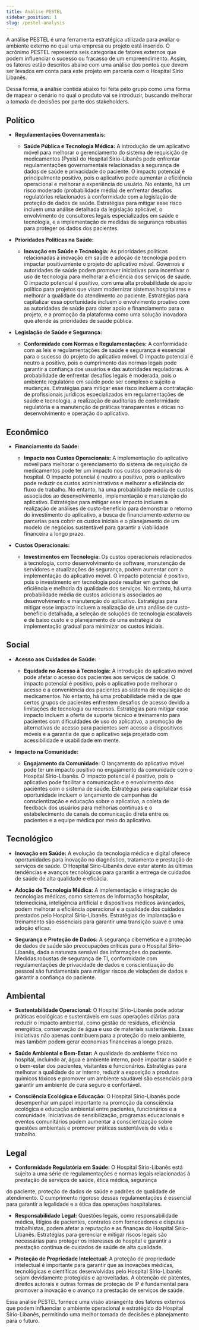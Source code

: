 ```yaml
---
title: Análise PESTEL
sidebar_position: 1
slug: /pestel-analysis
---
```


A análise PESTEL é uma ferramenta estratégica utilizada para avaliar o ambiente externo no qual uma empresa ou projeto está inserido. O acrônimo PESTEL representa seis categorias de fatores externos que podem influenciar o sucesso ou fracasso de um empreendimento. Assim, os fatores estão descritos abaixo com uma análise dos pontos que devem ser levados em conta para este projeto em parceria com o Hospital Sírio Libanês.

Dessa forma, a análise contida abaixo foi feita pelo grupo como uma forma de mapear o cenário no qual o produto vai se introduzir, buscando melhorar a tomada de decisões por parte dos stakeholders.

## Político

- **Regulamentações Governamentais:**
  - **Saúde Pública e Tecnologia Médica:** A introdução de um aplicativo móvel para melhorar o gerenciamento do sistema de requisição de medicamentos (Pyxis) do Hospital Sírio-Libanês pode enfrentar regulamentações governamentais relacionadas à segurança de dados de saúde e privacidade do paciente. O impacto potencial é principalmente positivo, pois o aplicativo pode aumentar a eficiência operacional e melhorar a experiência do usuário. No entanto, há um risco moderado (probabilidade média) de enfrentar desafios regulatórios relacionados à conformidade com a legislação de proteção de dados de saúde. Estratégias para mitigar esse risco incluem uma análise detalhada da legislação aplicável, o envolvimento de consultores legais especializados em saúde e tecnologia, e a implementação de medidas de segurança robustas para proteger os dados dos pacientes.

- **Prioridades Políticas na Saúde:**
  - **Inovação em Saúde e Tecnologia:** As prioridades políticas relacionadas à inovação em saúde e adoção de tecnologia podem impactar positivamente o projeto do aplicativo móvel. Governos e autoridades de saúde podem promover iniciativas para incentivar o uso de tecnologia para melhorar a eficiência dos serviços de saúde. O impacto potencial é positivo, com uma alta probabilidade de apoio político para projetos que visam modernizar sistemas hospitalares e melhorar a qualidade do atendimento ao paciente. Estratégias para capitalizar essa oportunidade incluem o envolvimento proativo com as autoridades de saúde para obter apoio e financiamento para o projeto, e a promoção da plataforma como uma solução inovadora que atende às prioridades de saúde pública.

- **Legislação de Saúde e Segurança:**
  - **Conformidade com Normas e Regulamentações:** A conformidade com as leis e regulamentações de saúde e segurança é essencial para o sucesso do projeto do aplicativo móvel. O impacto potencial é neutro a positivo, pois o cumprimento das normas legais pode garantir a confiança dos usuários e das autoridades reguladoras. A probabilidade de enfrentar desafios legais é moderada, pois o ambiente regulatório em saúde pode ser complexo e sujeito a mudanças. Estratégias para mitigar esse risco incluem a contratação de profissionais jurídicos especializados em regulamentações de saúde e tecnologia, a realização de auditorias de conformidade regulatória e a manutenção de práticas transparentes e éticas no desenvolvimento e operação do aplicativo.

## Econômico

- **Financiamento da Saúde:**
  - **Impacto nos Custos Operacionais:** A implementação do aplicativo móvel para melhorar o gerenciamento do sistema de requisição de medicamentos pode ter um impacto nos custos operacionais do hospital. O impacto potencial é neutro a positivo, pois o aplicativo pode reduzir os custos administrativos e melhorar a eficiência do fluxo de trabalho. No entanto, há uma probabilidade média de custos associados ao desenvolvimento, implementação e manutenção do aplicativo. Estratégias para mitigar esse impacto incluem a realização de análises de custo-benefício para demonstrar o retorno do investimento do aplicativo, a busca de financiamento externo ou parcerias para cobrir os custos iniciais e o planejamento de um modelo de negócios sustentável para garantir a viabilidade financeira a longo prazo.

- **Custos Operacionais:**
  - **Investimentos em Tecnologia:** Os custos operacionais relacionados à tecnologia, como desenvolvimento de software, manutenção de servidores e atualizações de segurança, podem aumentar com a implementação do aplicativo móvel. O impacto potencial é positivo, pois o investimento em tecnologia pode resultar em ganhos de eficiência e melhoria da qualidade dos serviços. No entanto, há uma probabilidade média de custos adicionais associados ao desenvolvimento e manutenção do aplicativo. Estratégias para mitigar esse impacto incluem a realização de uma análise de custo-benefício detalhada, a seleção de soluções de tecnologia escaláveis e de baixo custo e o planejamento de uma estratégia de implementação gradual para minimizar os custos iniciais.

## Social

- **Acesso aos Cuidados de Saúde:**
  - **Equidade no Acesso à Tecnologia:** A introdução do aplicativo móvel pode afetar o acesso dos pacientes aos serviços de saúde. O impacto potencial é positivo, pois o aplicativo pode melhorar o acesso e a conveniência dos pacientes ao sistema de requisição de medicamentos. No entanto, há uma probabilidade média de que certos grupos de pacientes enfrentem desafios de acesso devido a limitações de tecnologia ou recursos. Estratégias para mitigar esse impacto incluem a oferta de suporte técnico e treinamento para pacientes com dificuldades de uso do aplicativo, a promoção de alternativas de acesso para pacientes sem acesso a dispositivos móveis e a garantia de que o aplicativo seja projetado com acessibilidade e usabilidade em mente.

- **Impacto na Comunidade:**
  - **Engajamento da Comunidade:** O lançamento do aplicativo móvel pode ter um impacto positivo no engajamento da comunidade com o Hospital Sírio-Libanês. O impacto potencial é positivo, pois o aplicativo pode facilitar a comunicação e o envolvimento dos pacientes com o sistema de saúde. Estratégias para capitalizar essa oportunidade incluem o lançamento de campanhas de conscientização e educação sobre o aplicativo, a coleta de feedback dos usuários para melhorias contínuas e o estabelecimento de canais de comunicação direta entre os pacientes e a equipe médica por meio do aplicativo.


## Tecnológico

- **Inovação em Saúde:** A evolução da tecnologia médica e digital oferece oportunidades para inovação no diagnóstico, tratamento e prestação de serviços de saúde. O Hospital Sírio-Libanês deve estar atento às últimas tendências e avanços tecnológicos para garantir a entrega de cuidados de saúde de alta qualidade e eficácia.

- **Adoção de Tecnologia Médica:** A implementação e integração de tecnologias médicas, como sistemas de informação hospitalar, telemedicina, inteligência artificial e dispositivos médicos avançados, podem melhorar a eficiência operacional e a qualidade dos cuidados prestados pelo Hospital Sírio-Libanês. Estratégias de implantação e treinamento são essenciais para garantir uma transição suave e uma adoção eficaz.

- **Segurança e Proteção de Dados:** A segurança cibernética e a proteção de dados de saúde são preocupações críticas para o Hospital Sírio-Libanês, dada a natureza sensível das informações do paciente. Medidas robustas de segurança de TI, conformidade com regulamentações de privacidade de dados e conscientização do pessoal são fundamentais para mitigar riscos de violações de dados e garantir a confiança do paciente.

## Ambiental

- **Sustentabilidade Operacional:** O Hospital Sírio-Libanês pode adotar práticas ecológicas e sustentáveis em suas operações diárias para reduzir o impacto ambiental, como gestão de resíduos, eficiência energética, conservação de água e uso de materiais sustentáveis. Essas iniciativas não apenas contribuem para a proteção do meio ambiente, mas também podem gerar economias financeiras a longo prazo.

- **Saúde Ambiental e Bem-Estar:** A qualidade do ambiente físico no hospital, incluindo ar, água e ambiente interno, pode impactar a saúde e o bem-estar dos pacientes, visitantes e funcionários. Estratégias para melhorar a qualidade do ar interno, reduzir a exposição a produtos químicos tóxicos e promover um ambiente saudável são essenciais para garantir um ambiente de cura seguro e confortável.

- **Consciência Ecológica e Educação:** O Hospital Sírio-Libanês pode desempenhar um papel importante na promoção da consciência ecológica e educação ambiental entre pacientes, funcionários e a comunidade. Iniciativas de sensibilização, programas educacionais e eventos comunitários podem aumentar a conscientização sobre questões ambientais e promover práticas sustentáveis de vida e trabalho.

## Legal

- **Conformidade Regulatória em Saúde:** O Hospital Sírio-Libanês está sujeito a uma série de regulamentações e normas legais relacionadas à prestação de serviços de saúde, ética médica, segurança

 do paciente, proteção de dados de saúde e padrões de qualidade de atendimento. O cumprimento rigoroso dessas regulamentações é essencial para garantir a legalidade e a ética das operações hospitalares.

- **Responsabilidade Legal:** Questões legais, como responsabilidade médica, litígios de pacientes, contratos com fornecedores e disputas trabalhistas, podem afetar a reputação e as finanças do Hospital Sírio-Libanês. Estratégias para gerenciar e mitigar riscos legais são necessárias para proteger os interesses do hospital e garantir a prestação contínua de cuidados de saúde de alta qualidade.

- **Proteção de Propriedade Intelectual:** A proteção de propriedade intelectual é importante para garantir que as inovações médicas, tecnológicas e científicas desenvolvidas pelo Hospital Sírio-Libanês sejam devidamente protegidas e aproveitadas. A obtenção de patentes, direitos autorais e outras formas de proteção de IP é fundamental para promover a inovação e o avanço na prestação de serviços de saúde.

Essa análise PESTEL fornece uma visão abrangente dos fatores externos que podem influenciar o ambiente operacional e estratégico do Hospital Sírio-Libanês, permitindo uma melhor tomada de decisões e planejamento para o futuro.